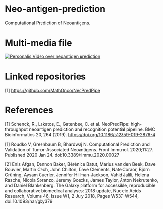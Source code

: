 # Neo-antigen-prediction
Computational Prediction of Neoantigens.

# Multi-media file

[![Personalis Video over neoantigen prediction](https://img.youtube.com/vi/ixi30cZhfZI/0.jpg)](http://www.youtube.com/watch?ixi30cZhfZI)

# Linked repositories
[1] https://github.com/MathOnco/NeoPredPipe

# References
[1] Schenck, R., Lakatos, E., Gatenbee, C. et al. NeoPredPipe: high-throughput neoantigen prediction and recognition potential pipeline. BMC Bioinformatics 20, 264 (2019). https://doi.org/10.1186/s12859-019-2876-4

[1] Roudko V, Greenbaum B, Bhardwaj N. Computational Prediction and Validation of Tumor-Associated Neoantigens. Front Immunol. 2020;11:27. Published 2020 Jan 24. doi:10.3389/fimmu.2020.00027

[2]  Enis Afgan, Dannon Baker, Bérénice Batut, Marius van den Beek, Dave Bouvier, Martin Čech, John Chilton, Dave Clements, Nate Coraor, Björn Grüning, Aysam Guerler, Jennifer Hillman-Jackson, Vahid Jalili, Helena Rasche, Nicola Soranzo, Jeremy Goecks, James Taylor, Anton Nekrutenko, and Daniel Blankenberg. The Galaxy platform for accessible, reproducible and collaborative biomedical analyses: 2018 update, Nucleic Acids Research, Volume 46, Issue W1, 2 July 2018, Pages W537–W544, doi:10.1093/nar/gky379

